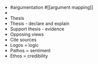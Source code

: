 - #argumentation #[[argument mapping]]
-
- Thesis
- Thesis - declare and explain
- Support thesis - evidence
- Opposing views
- Cite sources
- Logos = logic
- Pathos = sentiment
- Ethos = credibility